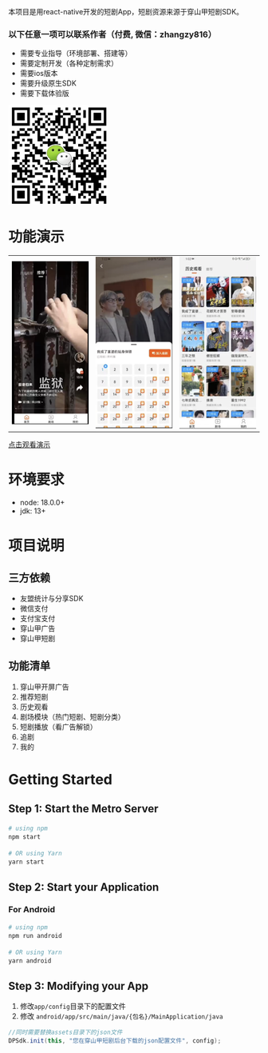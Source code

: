 本项目是用react-native开发的短剧App，短剧资源来源于穿山甲短剧SDK。

### 以下任意一项可以联系作者（付费, 微信：zhangzy816）
- 需要专业指导（环境部署、搭建等）
- 需要定制开发（各种定制需求）
- 需要ios版本
- 需要升级原生SDK
- 需要下载体验版
<img src="asserts/image.png" alt="alt text" width="200" height="200"/>


# 功能演示
<table>
  <tr>
    <td><a href="http://img.smuai.com/demo.mp4" target="_blank"><img src="asserts/image1.png" alt="alt text" width="200"/></a></td>
    <td><a href="http://img.smuai.com/demo.mp4" target="_blank"><img src="asserts/image2.png" alt="alt text" width="200"/></a></td>
    <td><a href="http://img.smuai.com/demo.mp4" target="_blank"><img src="asserts/image3.png" alt="alt text" width="200"/></a></td>
  </tr>
</table>


[点击观看演示](http://img.smuai.com/demo.mp4 "示例链接")

# 环境要求
- node: 18.0.0+
- jdk: 13+

# 项目说明
## 三方依赖
- 友盟统计与分享SDK
- 微信支付
- 支付宝支付
- 穿山甲广告
- 穿山甲短剧

## 功能清单
1. 穿山甲开屏广告
2. 推荐短剧
3. 历史观看
4. 剧场模块（热门短剧、短剧分类）
5. 短剧播放（看广告解锁）
6. 追剧
7. 我的


# Getting Started
## Step 1: Start the Metro Server

```bash
# using npm
npm start

# OR using Yarn
yarn start
```

## Step 2: Start your Application

### For Android

```bash
# using npm
npm run android

# OR using Yarn
yarn android
```

## Step 3: Modifying your App

1. 修改`app/config`目录下的配置文件
2. 修改 `android/app/src/main/java/{包名}/MainApplication/java` 

```java
//同时需要替换assets目录下的json文件
DPSdk.init(this, "您在穿山甲短剧后台下载的json配置文件", config);
```
